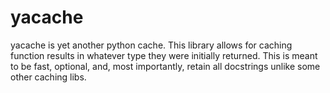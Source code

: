 # yacache
yacache is yet another python cache. This library allows for caching function results in whatever type they were initially returned. This is meant to be fast, optional, and, most importantly, retain all docstrings unlike some other caching libs.
